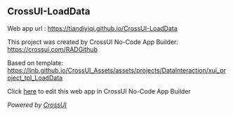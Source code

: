 ## CrossUI-LoadData
Web app url : https://tiandiyiqi.github.io/CrossUI-LoadData

This project was created by CrossUI No-Code App Builder: https://crossui.com/RADGithub

Based on template: https://linb.github.io/CrossUI_Assets/assets/projects/DataInteraction/xui_project_tpl_LoadData

Click [here](https://crossui.com/RADGithub/#!from=github&owner=tiandiyiqi&repo=CrossUI-LoadData) to edit this web app in CrossUI No-Code App Builder

<i>Powered by [CrossUI](https://crossui.com)</i>
